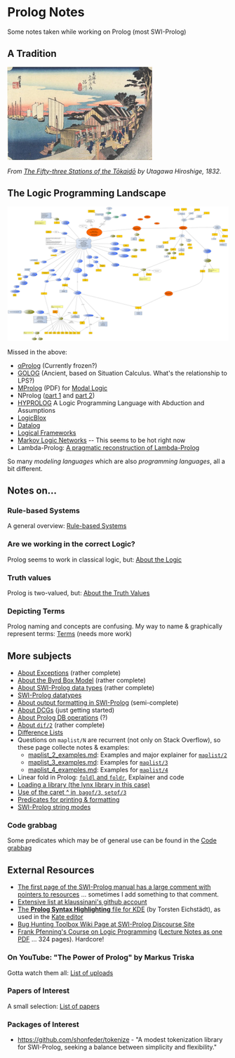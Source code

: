 # Prolog Notes

Some notes taken while working on Prolog (most SWI-Prolog)

## A Tradition

![Hiroshige: Shinagawa Station](pics/various/Hiroshige_Shinagawa_Station.jpg)

_From [The Fifty-three Stations of the Tōkaidō](https://en.wikipedia.org/wiki/The_Fifty-three_Stations_of_the_T%C5%8Dkaid%C5%8D) by Utagawa Hiroshige, 1832._

## The Logic Programming Landscape

![The Logic Programming Landscape](other_notes/quick_map_of_lp_landscape/quick_map_of_lp_landscape.svg)

Missed in the above: 

- [αProlog](https://homepages.inf.ed.ac.uk/jcheney/programs/aprolog/) (Currently frozen?)
- [GOLOG](https://en.wikipedia.org/wiki/GOLOG) (Ancient, based on Situation Calculus. What's the relationship to LPS?)
- [MProlog](https://www.mimuw.edu.pl/~nguyen/mpl.pdf) (PDF) for [Modal Logic](https://plato.stanford.edu/entries/logic-modal/)
- NProlog ([part 1](https://www.sciencedirect.com/science/article/pii/S0743106685800030) and [part 2](https://www.sciencedirect.com/science/article/pii/0743106684900293))
- [HYPROLOG](http://akira.ruc.dk/~henning/hyprolog/) A Logic Programming Language with Abduction and Assumptions
- [LogicBlox](https://developer.logicblox.com/technology/)
- [Datalog](https://en.wikipedia.org/wiki/Datalog)
- [Logical Frameworks](https://en.wikipedia.org/wiki/Logical_framework)
- [Markov Logic Networks](https://en.wikipedia.org/wiki/Markov_logic_network) -- This seems to be hot right now
- Lambda-Prolog: [A pragmatic reconstruction of Lambda-Prolog](https://core.ac.uk/display/48194387)

So many *modeling languages* which are also *programming languages*, all a bit different.

## Notes on...

### Rule-based Systems

A general overview: [Rule-based Systems](other_notes/about_rule_based_systems)

### Are we working in the correct Logic?

Prolog seems to work in classical logic, but: [About the Logic](other_notes/about_the_logic/)

### Truth values

Prolog is two-valued, but: [About the Truth Values](other_notes/about_truth_values/)

### Depicting Terms

Prolog naming and concepts are confusing. My way to name & graphically represent terms: [Terms](other_notes/depicting_terms/prolog_term_notation.svg) (needs more work)

## More subjects

- [About Exceptions](swipl_notes/about_exceptions) (rather complete)
- [About the Byrd Box Model](swipl_notes/about_byrd_box_model) (rather complete)
- [About SWI-Prolog data types](swipl_notes/about_swipl_data_types) (rather complete)
- [SWI-Prolog datatypes](swipl_datatypes)
- [About output formatting in SWI-Prolog](swipl_notes/about_output_formatting) (semi-complete)
- [About DCGs](swipl_notes/about_dcgs) (just getting started)
- [About Prolog DB operations](swipl_notes/about_prolog_db_operations) (?)
- [About `dif/2`](swipl_notes/about_dif) (rather complete)
- [Difference Lists](difflists/)
- Questions on `maplist/N` are recurrent (not only on Stack Overflow), so these page collecte notes & examples:
   - [maplist_2_examples.md](maplist/maplist_2_examples.md): Examples and major explainer for [`maplist/2`](https://www.swi-prolog.org/pldoc/man?predicate=maplist%2f2)
   - [maplist_3_examples.md](maplist/maplist_3_examples.md): Examples for [`maplist/3`](https://www.swi-prolog.org/pldoc/doc_for?object=maplist/3)
   - [maplist_4_examples.md](maplist/maplist_4_examples.md): Examples for [`maplist/4`](https://www.swi-prolog.org/pldoc/doc_for?object=maplist/4)
- Linear fold in Prolog: [`foldl` and `foldr`](foldl_foldr/), Explainer and code
- [Loading a library (the lynx library in this case)](swipl_notes/loading_lynx_library.md)
- [Use of the caret ^ in` bagof/3`, `setof/3`](swipl_notes/notes_on_the_caret_used_in_bagof_goals.md)
- [Predicates for printing & formatting](swipl_notes/output_formatting.md)
- [SWI-Prolog string modes](swipl_notes/swipl_string_modes.md)

### Code grabbag

Some predicates which may be of general use can be found in the [Code grabbag](code/)

## External Resources

- [The first page of the SWI-Prolog manual has a large comment with pointers to resources](https://eu.swi-prolog.org/pldoc/doc_for?object=manual) ... sometimes I add something to that comment.
- [Extensive list at klaussinani's github account](https://github.com/klaussinani/awesome-prolog#resources)
- [The **Prolog Syntax Highlighting** file for KDE](https://cgit.kde.org/syntax-highlighting.git/tree/data/syntax/prolog.xml) (by Torsten Eichstädt), as used in the [Kate editor](https://docs.kde.org/trunk5/en/applications/katepart/highlight.html)
- [Bug Hunting Toolbox Wiki Page at SWI-Prolog Discourse Site](https://swi-prolog.discourse.group/t/bug-hunting-toolbox/710)
- [Frank Pfenning's Course on Logic Programming](http://www.cs.cmu.edu/~fp/courses/lp/) ([Lecture Notes as one PDF](http://www.cs.cmu.edu/~fp/courses/lp/lectures/lp-all.pdf) ... 324 pages). Hardcore!   

### On YouTube: "The Power of Prolog" by Markus Triska

Gotta watch them all: [List of uploads](other_notes/about_power_of_prolog_on_youtube/)
  
### Papers of Interest

A small selection: [List of papers](other_notes/about_papers_of_interest/)

### Packages of Interest

- https://github.com/shonfeder/tokenize - "A modest tokenization library for SWI-Prolog, seeking a balance between simplicity and flexibility."

